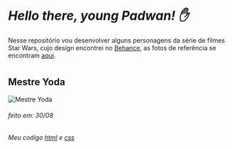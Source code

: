 # *Hello there, young Padwan!  :hand:*

Nesse repositório vou desenvolver alguns personagens da série de filmes Star Wars, cujo design encontrei no [Behance](https://www.behance.net/gallery/17998561/Star-Wars-Long-Shadow-Flat-Design-Icons), as fotos de referência se encontram [aqui](https://github.com/Ricmaloy/StarWars/tree/master/assets).


#

## Mestre Yoda 
![Mestre Yoda](https://i.imgur.com/KD0gumX.png)

###### feito em: 30/08
###### Meu codigo [html](https://github.com/Ricmaloy/StarWars/blob/master/yoda.html) e [css](https://github.com/Ricmaloy/StarWars/blob/master/sass/characters/_Yoda.scss)

#

